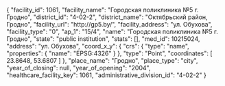 {
    "facility_id": 1061,
    "facility_name": "Городская поликлиника №5 г. Гродно",
    "district_id": "4-02-2",
    "district_name": "Октябрьский район, Гродно",
    "facility_url": "http:\/\/gp5.by\/",
    "facility_address": "ул. Обухова",
    "facility_type": "0",
    "ap_1": "15\/4",
    "name": "Городская поликлиника №5 г. Гродно",
    "state": "public institution",
    "stats": [],
    "med_id": 10215024,
    "address": "ул. Обухова",
    "coord_x_y": {
        "crs": {
            "type": "name",
            "properties": {
                "name": "EPSG:4326"
            }
        },
        "type": "Point",
        "coordinates": [
            23.8648,
            53.6807
        ]
    },
    "place_name": "Гродно",
    "place_type": "city",
    "year_of_closing": null,
    "year_of_opening": "2004",
    "healthcare_facility_key": 1061,
    "administrative_division_id": "4-02-2"
}